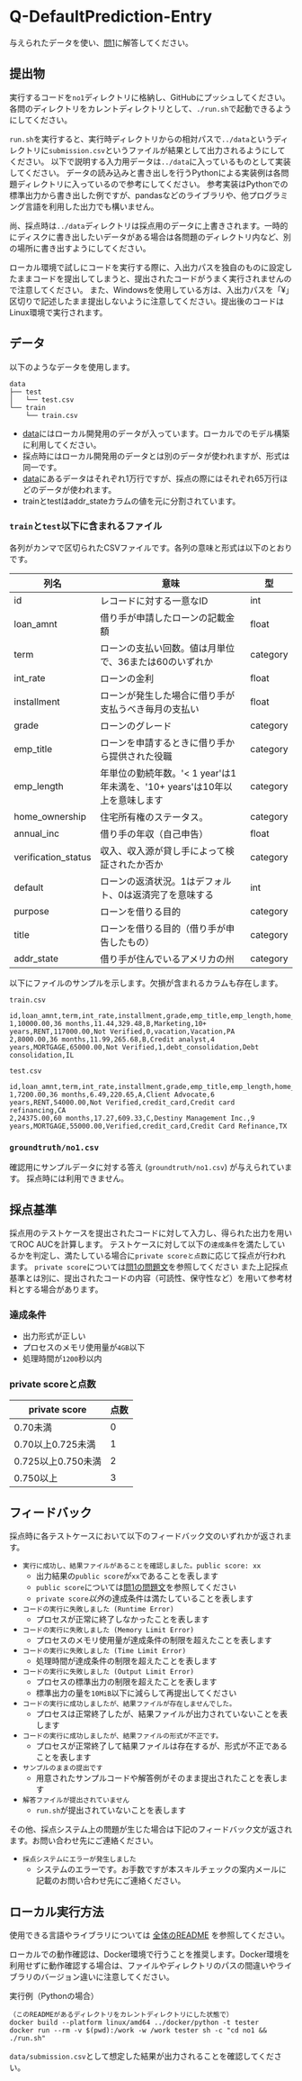 # Q-DefaultPrediction-Entry

与えられたデータを使い、[問1](no1)に解答してください。

## 提出物

実行するコードを`no1`ディレクトリに格納し、GitHubにプッシュしてください。
各問のディレクトリをカレントディレクトリとして、`./run.sh`で起動できるようにしてください。

`run.sh`を実行すると、実行時ディレクトリからの相対パスで`../data`というディレクトリに`submission.csv`というファイルが結果として出力されるようにしてください。
以下で説明する入力用データは`../data`に入っているものとして実装してください。
データの読み込みと書き出しを行うPythonによる実装例は各問題ディレクトリに入っているので参考にしてください。
参考実装はPythonでの標準出力から書き出した例ですが、pandasなどのライブラリや、他プログラミング言語を利用した出力でも構いません。

尚、採点時は`../data`ディレクトリは採点用のデータに上書きされます。一時的にディスクに書き出したいデータがある場合は各問題のディレクトリ内など、別の場所に書き出すようにしてください。

ローカル環境で試しにコードを実行する際に、入出力パスを独自のものに設定したままコードを提出してしまうと、提出されたコードがうまく実行されませんので注意してください。
また、Windowsを使用している方は、入出力パスを「¥」区切りで記述したまま提出しないように注意してください。提出後のコードはLinux環境で実行されます。

## データ

以下のようなデータを使用します。

```
data
├── test
│   └── test.csv
└── train
    └── train.csv
```

- [data](data)にはローカル開発用のデータが入っています。ローカルでのモデル構築に利用してください。
- 採点時にはローカル開発用のデータとは別のデータが使われますが、形式は同一です。
- [data](data)にあるデータはそれぞれ1万行ですが、採点の際にはそれぞれ65万行ほどのデータが使われます。
- trainとtestはaddr_stateカラムの値を元に分割されています。

### `train`と`test`以下に含まれるファイル

各列がカンマで区切られたCSVファイルです。各列の意味と形式は以下のとおりです。

列名         | 意味                                        | 型   
----------- | ------------------------------------------- | --------------------------------
id | レコードに対する一意なID                                 | int
loan_amnt | 借り手が申請したローンの記載金額                    | float
term | ローンの支払い回数。値は月単位で、36または60のいずれか      | category
int_rate | ローンの金利                                      | float
installment | ローンが発生した場合に借り手が支払うべき毎月の支払い | float
grade | ローンのグレード                                     | category
emp_title | ローンを申請するときに借り手から提供された役職        | category
emp_length | 年単位の勤続年数。'< 1 year'は1年未満を、'10+ years'は10年以上を意味します　| category
home_ownership | 住宅所有権のステータス。                    　| category
annual_inc | 借り手の年収（自己申告）                          | float
verification_status | 収入、収入源が貸し手によって検証されたか否か | category
default | ローンの返済状況。1はデフォルト、0は返済完了を意味する        | int
purpose | ローンを借りる目的                                   | category
title | ローンを借りる目的（借り手が申告したもの）                 | category
addr_state | 借り手が住んでいるアメリカの州                       | category


以下にファイルのサンプルを示します。欠損が含まれるカラムも存在します。

`train.csv`

```
id,loan_amnt,term,int_rate,installment,grade,emp_title,emp_length,home_ownership,annual_inc,verification_status,default,purpose,title,addr_state
1,10000.00,36 months,11.44,329.48,B,Marketing,10+ years,RENT,117000.00,Not Verified,0,vacation,Vacation,PA
2,8000.00,36 months,11.99,265.68,B,Credit analyst,4 years,MORTGAGE,65000.00,Not Verified,1,debt_consolidation,Debt consolidation,IL
```

`test.csv`
```
id,loan_amnt,term,int_rate,installment,grade,emp_title,emp_length,home_ownership,annual_inc,verification_status,purpose,title,addr_state
1,7200.00,36 months,6.49,220.65,A,Client Advocate,6 years,RENT,54000.00,Not Verified,credit_card,Credit card refinancing,CA
2,24375.00,60 months,17.27,609.33,C,Destiny Management Inc.,9 years,MORTGAGE,55000.00,Verified,credit_card,Credit Card Refinance,TX
```

### `groundtruth/no1.csv`
確認用にサンプルデータに対する答え (`groundtruth/no1.csv`) が与えられています。
採点時には利用できません。

## 採点基準
採点用のテストケースを提出されたコードに対して入力し、得られた出力を用いてROC AUCを計算します。
テストケースに対して以下の`達成条件`を満たしているかを判定し、満たしている場合に`private scoreと点数`に応じて採点が行われます。
`private score`については[問1の問題文](no1)を参照してください
また上記採点基準とは別に、提出されたコードの内容（可読性、保守性など）を用いて参考材料とする場合があります。

### 達成条件

- 出力形式が正しい
- プロセスのメモリ使用量が`4GB`以下
- 処理時間が`1200`秒以内

### private scoreと点数

|private score|点数|
|--|--|
|0.70未満|0|
|0.70以上0.725未満|1|
|0.725以上0.750未満|2|
|0.750以上|3|

## フィードバック
採点時に各テストケースにおいて以下のフィードバック文のいずれかが返されます。

* `実行に成功し、結果ファイルがあることを確認しました。public score: xx`
  * 出力結果の`public score`が`xx`であることを表します
  * `public score`については[問1の問題文](no1)を参照してください
  * `private score`*以外*の達成条件は満たしていることを表します
* `コードの実行に失敗しました (Runtime Error)`
  * プロセスが正常に終了しなかったことを表します
* `コードの実行に失敗しました (Memory Limit Error)`
  * プロセスのメモリ使用量が達成条件の制限を超えたことを表します
* `コードの実行に失敗しました (Time Limit Error)`
  * 処理時間が達成条件の制限を超えたことを表します
* `コードの実行に失敗しました (Output Limit Error)`
  * プロセスの標準出力の制限を超えたことを表します
  * 標準出力の量を`10MiB`以下に減らして再提出してください
* `コードの実行に成功しましたが、結果ファイルが存在しませんでした。`
  * プロセスは正常終了したが、結果ファイルが出力されていないことを表します
* `コードの実行に成功しましたが、結果ファイルの形式が不正です。`
  * プロセスが正常終了して結果ファイルは存在するが、形式が不正であることを表します
* `サンプルのままの提出です`
  * 用意されたサンプルコードや解答例がそのまま提出されたことを表します
* `解答ファイルが提出されていません`
  * `run.sh`が提出されていないことを表します

その他、採点システム上の問題が生じた場合は下記のフィードバック文が返されます。お問い合わせ先にご連絡ください。

* `採点システムにエラーが発生しました`
  * システムのエラーです。お手数ですが本スキルチェックの案内メールに記載のお問い合わせ先にご連絡ください。



## ローカル実行方法

使用できる言語やライブラリについては [全体のREADME](../README.md) を参照してください。

ローカルでの動作確認は、Docker環境で行うことを推奨します。Docker環境を利用せずに動作確認する場合は、ファイルやディレクトリのパスの間違いやライブラリのバージョン違いに注意してください。

実行例（Pythonの場合）
```
（このREADMEがあるディレクトリをカレントディレクトリにした状態で）
docker build --platform linux/amd64 ../docker/python -t tester
docker run --rm -v $(pwd):/work -w /work tester sh -c "cd no1 && ./run.sh"
```

`data/submission.csv`として想定した結果が出力されることを確認してください。
